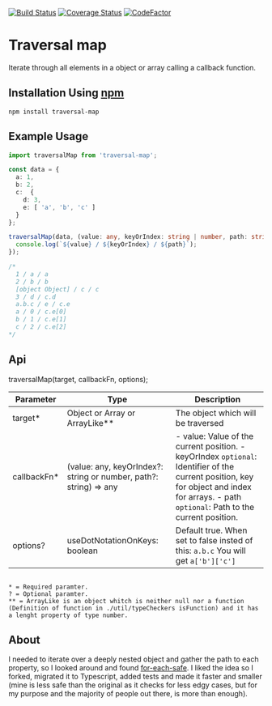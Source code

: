 [![Build Status](https://travis-ci.org/ElianCordoba/traversal-map.svg?branch=master)](https://travis-ci.org/ElianCordoba/traversal-map)
[![Coverage Status](https://coveralls.io/repos/github/ElianCordoba/traversal-map/badge.svg?branch=master)](https://coveralls.io/github/ElianCordoba/traversal-map?branch=master)
[![CodeFactor](https://www.codefactor.io/repository/github/eliancordoba/traversal-map/badge)](https://www.codefactor.io/repository/github/eliancordoba/traversal-map)

# Traversal map

Iterate through all elements in a object or array calling a callback function.

## Installation Using [npm](https://docs.npmjs.com/getting-started/installing-npm-packages-locally)

```
npm install traversal-map
```

## Example Usage

```typescript
import traversalMap from 'traversal-map';

const data = {
  a: 1,
  b: 2,
  c:  {
    d: 3,
    e: [ 'a', 'b', 'c' ]
  }
};

traversalMap(data, (value: any, keyOrIndex: string | number, path: string) => {
  console.log(`${value} / ${keyOrIndex} / ${path}`);
});

/*
  1 / a / a
  2 / b / b
  [object Object] / c / c
  3 / d / c.d
  a.b.c / e / c.e
  a / 0 / c.e[0]
  b / 1 / c.e[1]
  c / 2 / c.e[2]
*/
```
## Api

traversalMap(target, callbackFn, options);

| Parameter   	| Type                                                             	| Description                                                                                                                                                                                	|
|-------------	|------------------------------------------------------------------	|--------------------------------------------------------------------------------------------------------------------------------------------------------------------------------------------	|
| target*     	| Object or Array or ArrayLike**                                     	| The object which will be traversed                                                                                                                                                         	|
| callbackFn* 	| (value: any, keyOrIndex?: string or number, path?: string) => any 	| - value: Value of the current position.  - keyOrIndex `optional`: Identifier of the current position, key for object and index for arrays.  - path `optional`: Path to the current position. 	|
| options?    	| useDotNotationOnKeys: boolean                                    	| Default true. When set to false insted of this: ` a.b.c `  You will get ` a['b']['c'] `                                                                                                     	|
```

* = Required paramter.
? = Optional paramter.
** = ArrayLike is an object whitch is neither null nor a function (Definition of function in ./util/typeCheckers isFunction) and it has a lenght property of type number.
```
## About
I needed to iterate over a deeply nested object and gather the path to each property, so I looked around and found [for-each-safe](https://github.com/npetruzzelli/for-each-safe). I liked the idea so I forked, migrated it to Typescript, added tests and made it faster and smaller (mine is less safe than the original as it checks for less edgy cases, but for my purpose and the majority of people out there, is more than enough).

